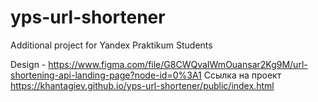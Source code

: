 # yps-url-shortener

Additional project for Yandex Praktikum Students

Design - https://www.figma.com/file/G8CWQvaIWmOuansar2Kg9M/url-shortening-api-landing-page?node-id=0%3A1
Ссылка на проект https://khantagiev.github.io/yps-url-shortener/public/index.html